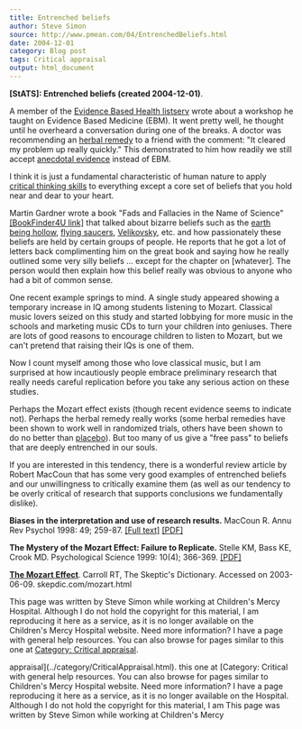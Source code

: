 ```yaml
---
title: Entrenched beliefs
author: Steve Simon
source: http://www.pmean.com/04/EntrenchedBeliefs.html
date: 2004-12-01
category: Blog post
tags: Critical appraisal
output: html_document
---
```

**[StATS]: Entrenched beliefs (created
2004-12-01)**.

A member of the [Evidence Based Health
listserv](http://www.jiscmail.ac.uk/lists/evidence-based-health.html)
wrote about a workshop he taught on Evidence Based Medicine (EBM). It
went pretty well, he thought until he overheard a conversation during
one of the breaks. A doctor was recommending an [herbal
remedy](http://en.wikipedia.org/wiki/Herbalism) to a friend with the
comment: \"It cleared my problem up really quickly.\" This demonstrated
to him how readily we still accept [anecdotal
evidence](http://en.wikipedia.org/wiki/Anecdotal_evidence) instead of
EBM.

I think it is just a fundamental characteristic of human nature to apply
[critical thinking
skills](http://en.wikipedia.org/wiki/Critical_thinking) to everything
except a core set of beliefs that you hold near and dear to your heart.

Martin Gardner wrote a book \"Fads and Fallacies in the Name of
Science\" [\[BookFinder4U
link\]](http://www.bookfinder4u.com/detail/0486203948.html) that talked
about bizarre beliefs such as the [earth being
hollow](http://en.wikipedia.org/wiki/Hollow_earth), [flying
saucers](http://en.wikipedia.org/wiki/Flying_saucers),
[Velikovsky](http://en.wikipedia.org/wiki/Immanuel_Velikovsky), etc. and
how passionately these beliefs are held by certain groups of people. He
reports that he got a lot of letters back complimenting him on the great
book and saying how he really outlined some very silly beliefs \...
except for the chapter on \[whatever\]. The person would then explain
how this belief really was obvious to anyone who had a bit of common
sense.

One recent example springs to mind. A single study appeared showing a
temporary increase in IQ among students listening to Mozart. Classical
music lovers seized on this study and started lobbying for more music in
the schools and marketing music CDs to turn your children into geniuses.
There are lots of good reasons to encourage children to listen to
Mozart, but we can\'t pretend that raising their IQs is one of them.

Now I count myself among those who love classical music, but I am
surprised at how incautiously people embrace preliminary research that
really needs careful replication before you take any serious action on
these studies.

Perhaps the Mozart effect exists (though recent evidence seems to
indicate not). Perhaps the herbal remedy really works (some herbal
remedies have been shown to work well in randomized trials, others have
been shown to do no better than
[placebo](http://en.wikipedia.org/wiki/Placebo_effect)). But too many of
us give a \"free pass\" to beliefs that are deeply entrenched in our
souls.

If you are interested in this tendency, there is a wonderful review
article by Robert MacCoun that has some very good examples of entrenched
beliefs and our unwillingness to critically examine them (as well as our
tendency to be overly critical of research that supports conclusions we
fundamentally dislike).

**Biases in the interpretation and use of research results.** MacCoun R.
Annu Rev Psychol 1998: 49; 259-87. [\[Full
text\]](http://socrates.berkeley.edu/~maccoun/ar_bias.html)
[\[PDF\]](http://ist-socrates.berkeley.edu/~maccoun/MacCoun_AnnualReview98.pdf)

**The Mystery of the Mozart Effect: Failure to Replicate.** Stelle KM,
Bass KE, Crook MD. Psychological Science 1999: 10(4); 366-369.
[\[PDF\]](http://www.acs.appstate.edu/dept/psych/Documents/Mozart_PS.pdf)

**[The Mozart Effect](http://skepdic.com/mozart.html)**. Carroll RT, The
Skeptic\'s Dictionary. Accessed on 2003-06-09. skepdic.com/mozart.html

This page was written by Steve Simon while working at Children\'s Mercy
Hospital. Although I do not hold the copyright for this material, I am
reproducing it here as a service, as it is no longer available on the
Children\'s Mercy Hospital website. Need more information? I have a page
with general help resources. You can also browse for pages similar to
this one at [Category: Critical
appraisal](../category/CriticalAppraisal.html).
<!---More--->
appraisal](../category/CriticalAppraisal.html).
this one at [Category: Critical
with general help resources. You can also browse for pages similar to
Children\'s Mercy Hospital website. Need more information? I have a page
reproducing it here as a service, as it is no longer available on the
Hospital. Although I do not hold the copyright for this material, I am
This page was written by Steve Simon while working at Children\'s Mercy

<!---Do not use
**[StATS]: Entrenched beliefs (created
This page was written by Steve Simon while working at Children\'s Mercy
Hospital. Although I do not hold the copyright for this material, I am
reproducing it here as a service, as it is no longer available on the
Children\'s Mercy Hospital website. Need more information? I have a page
with general help resources. You can also browse for pages similar to
this one at [Category: Critical
appraisal](../category/CriticalAppraisal.html).
--->

